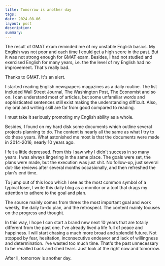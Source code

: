 ```yaml
---
title: Tomorrow is another day
tags: 
date: 2024-08-06
layout: post
description: 
summary:
---
```


The result of GMAT exam reminded me of my unstable English basics. My English was not poor and each time I could get a high score in the past. But it was not strong enough for GMAT exam. Besides, I had not studied and exercised English for many years, i.e. the the level of my English had no improvement. That's really bad. 

Thanks to GMAT. It's an alert. 

I started reading English newspapers magazines as a daily routine. The list included Wall Street Journal, The Washington Post, The Economist and so on. I can understand most of articles, but some unfamiliar words and sophisticated sentences still exist making the understanding difficult. Also, my oral and writing skill are far from good compared to reading. 

I must take it seriously promoting my English ability as a whole. 

Besides, I found on my hard disk some documents which outline several projects planning to do. The content is nearly all the same as what I try to do these years. What astonished me most is that the documents were made in 2014-2016, nearly 10 years ago. 

I felt a little depressed. From this I saw why I didn't success in so many years. I was always lingering in the same place. The goals were set, the plans were made, but the execution was just shit. No follow-up, just several dot-like reviews after several months occasionally, and then refreshed the plan's end time. 

To jump out of this loop which I see as the most common symbol of a typical loser, I write this daily blog as a monitor or a tool that drags my attention to adhere to the goal and plan. 

The source mainly comes from three: the most important goal and work weekly, the daily to-do plan, and the retrospect. The content mainly focuses on the progress and thought. 

In this way, I hope I can start a brand new next 10 years that are totally different from the past one. I've already lived a life full of peace and happiness. I will start chasing a much more broad and splendid future. Not stopped by fear, hesitation, inconsecutive endeavor and lack of willingness and determination. I've wasted too much time. That's the past unnecessary to be recalled back and shed tears. Just look at the right now and tomorrow. 

After ll, tomorrow is another day.